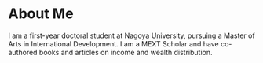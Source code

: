# About Me

I am a first-year doctoral student at Nagoya University, pursuing a Master of Arts in International Development. I am a MEXT Scholar and have co-authored books and articles on income and wealth distribution.